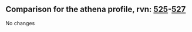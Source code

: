## Comparison for the athena profile, rvn: [525](https://github.com/PRO100KatYT/FortniteProfileRevisions/tree/main/profiles/athena/525%20athena.json)-[527](https://github.com/PRO100KatYT/FortniteProfileRevisions/tree/main/profiles/athena/527%20athena.json)

No changes
